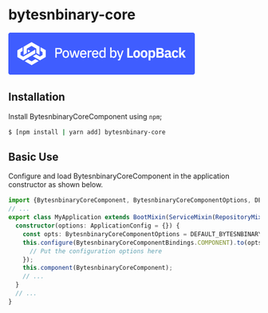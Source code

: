 # bytesnbinary-core

[![LoopBack](https://github.com/loopbackio/loopback-next/raw/master/docs/site/imgs/branding/Powered-by-LoopBack-Badge-(blue)-@2x.png)](http://loopback.io/)

## Installation

Install BytesnbinaryCoreComponent using `npm`;

```sh
$ [npm install | yarn add] bytesnbinary-core
```

## Basic Use

Configure and load BytesnbinaryCoreComponent in the application constructor
as shown below.

```ts
import {BytesnbinaryCoreComponent, BytesnbinaryCoreComponentOptions, DEFAULT_BYTESNBINARY_CORE_OPTIONS} from 'bytesnbinary-core';
// ...
export class MyApplication extends BootMixin(ServiceMixin(RepositoryMixin(RestApplication))) {
  constructor(options: ApplicationConfig = {}) {
    const opts: BytesnbinaryCoreComponentOptions = DEFAULT_BYTESNBINARY_CORE_OPTIONS;
    this.configure(BytesnbinaryCoreComponentBindings.COMPONENT).to(opts);
      // Put the configuration options here
    });
    this.component(BytesnbinaryCoreComponent);
    // ...
  }
  // ...
}
```
